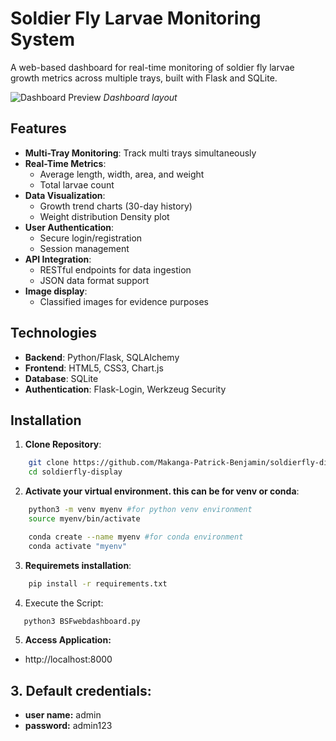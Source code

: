 # Soldier Fly Larvae Monitoring System

A web-based dashboard for real-time monitoring of soldier fly larvae growth metrics across multiple trays, built with Flask and SQLite.

![Dashboard Preview](https://soldierfly-fly-monitor.onrender.com) *Dashboard layout*

## Features

- **Multi-Tray Monitoring**: Track multi trays simultaneously
- **Real-Time Metrics**:
  - Average length, width, area, and weight
  - Total larvae count
- **Data Visualization**:
  - Growth trend charts (30-day history)
  - Weight distribution Density plot
- **User Authentication**:
  - Secure login/registration
  - Session management
- **API Integration**:
  - RESTful endpoints for data ingestion
  - JSON data format support
- **Image display**:
  - Classified images for evidence purposes


## Technologies

- **Backend**: Python/Flask, SQLAlchemy
- **Frontend**: HTML5, CSS3, Chart.js
- **Database**: SQLite
- **Authentication**: Flask-Login, Werkzeug Security

## Installation

1. **Clone Repository**:
```bash
    git clone https://github.com/Makanga-Patrick-Benjamin/soldierfly-display.git
    cd soldierfly-display
```

2. **Activate your virtual environment. this can be for venv or conda**:
```bash
    python3 -m venv myenv #for python venv environment
    source myenv/bin/activate
```
```bash
    conda create --name myenv #for conda environment
    conda activate "myenv"
```
3. **Requiremets installation**:
```bash
    pip install -r requirements.txt
```

4.  Execute the Script:
```bash
   python3 BSFwebdashboard.py
```

5. **Access Application:**
- http://localhost:8000

## 3. **Default credentials:**
- **user name:** admin
- **password:** admin123

